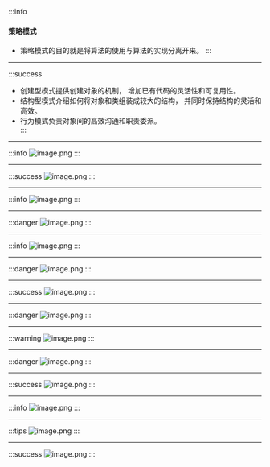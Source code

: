 :::info
<a name="7f10b11f"></a>
#### 策略模式

- 策略模式的目的就是将算法的使用与算法的实现分离开来。
:::

---

:::success

- 创建型模式提供创建对象的机制， 增加已有代码的灵活性和可复用性。
- 结构型模式介绍如何将对象和类组装成较大的结构， 并同时保持结构的灵活和高效。
- 行为模式负责对象间的高效沟通和职责委派。<br />
:::

---

:::info
![image.png](https://cdn.nlark.com/yuque/0/2020/png/347377/1592576655664-b3b78a4d-6f2c-411b-b6dd-d3dcb3c33b31.png#align=left&display=inline&height=294&margin=%5Bobject%20Object%5D&name=image.png&originHeight=602&originWidth=1481&size=139764&status=done&style=none&width=724)
:::

---

:::success
![image.png](https://cdn.nlark.com/yuque/0/2020/png/347377/1592576704025-2d605d35-36ff-4975-8a4e-2da19698ffaa.png#align=left&display=inline&height=479&margin=%5Bobject%20Object%5D&name=image.png&originHeight=957&originWidth=1455&size=196491&status=done&style=none&width=727.5)
:::

---

:::info
![image.png](https://cdn.nlark.com/yuque/0/2020/png/347377/1592576740829-6f4aac07-16b2-4c09-a1fe-3e57417434c0.png#align=left&display=inline&height=477&margin=%5Bobject%20Object%5D&name=image.png&originHeight=953&originWidth=1448&size=260260&status=done&style=none&width=724)
:::

---

:::danger
![image.png](https://cdn.nlark.com/yuque/0/2020/png/347377/1591836142566-e22e6927-8e96-463d-961b-2c581f97f5fd.png#align=left&display=inline&height=530&margin=%5Bobject%20Object%5D&name=image.png&originHeight=517&originWidth=706&size=105936&status=done&style=none&width=724)
:::

---

:::info
![image.png](https://cdn.nlark.com/yuque/0/2020/png/347377/1591836752476-ab4409bb-237c-4abd-869a-e34d9c9cc352.png#align=left&display=inline&height=410&margin=%5Bobject%20Object%5D&name=image.png&originHeight=657&originWidth=1161&size=166472&status=done&style=none&width=724)
:::

---

:::danger
![image.png](https://cdn.nlark.com/yuque/0/2020/png/347377/1592061524555-3972fc6c-94db-48f4-8a32-209adde359d1.png#align=left&display=inline&height=556&margin=%5Bobject%20Object%5D&name=image.png&originHeight=856&originWidth=1114&size=171178&status=done&style=none&width=724)
:::

---

:::success
![image.png](https://cdn.nlark.com/yuque/0/2020/png/347377/1592399641854-4842e31b-9fed-4568-b68f-ea1abb0fa58b.png#align=left&display=inline&height=350&margin=%5Bobject%20Object%5D&name=image.png&originHeight=682&originWidth=1411&size=217173&status=done&style=none&width=724)
:::

---

:::danger
![image.png](https://cdn.nlark.com/yuque/0/2020/png/347377/1592399808895-b20a9d84-8391-4d5a-a157-4e574fdde336.png#align=left&display=inline&height=489&margin=%5Bobject%20Object%5D&name=image.png&originHeight=651&originWidth=842&size=214237&status=done&style=none&width=632)
:::

---

:::warning
![image.png](https://cdn.nlark.com/yuque/0/2020/png/347377/1592400435652-41137c24-79dd-4338-b404-61b016f46031.png#align=left&display=inline&height=530&margin=%5Bobject%20Object%5D&name=image.png&originHeight=826&originWidth=1129&size=198445&status=done&style=none&width=724)
:::

---

:::danger
![image.png](https://cdn.nlark.com/yuque/0/2020/png/347377/1592574643639-29baacb6-2238-4bd1-95ea-3b24d999537b.png#align=left&display=inline&height=557&margin=%5Bobject%20Object%5D&name=image.png&originHeight=811&originWidth=1055&size=169741&status=done&style=none&width=724)
:::

---

:::success
![image.png](https://cdn.nlark.com/yuque/0/2020/png/347377/1592575028626-56655319-6b39-439d-9442-b177eab497a3.png#align=left&display=inline&height=694&margin=%5Bobject%20Object%5D&name=image.png&originHeight=925&originWidth=836&size=165478&status=done&style=none&width=627)
:::

---

:::info
![image.png](https://cdn.nlark.com/yuque/0/2020/png/347377/1592575861261-411b4ccd-fd94-4070-b5bf-679dbd4bbda6.png#align=left&display=inline&height=476&margin=%5Bobject%20Object%5D&name=image.png&originHeight=635&originWidth=865&size=189806&status=done&style=none&width=649)
:::

---

:::tips
![image.png](https://cdn.nlark.com/yuque/0/2020/png/347377/1592576316750-8cd26209-af30-47c0-98c0-e9c0109d9a4d.png#align=left&display=inline&height=456&margin=%5Bobject%20Object%5D&name=image.png&originHeight=612&originWidth=972&size=86685&status=done&style=none&width=724)
:::

---

:::success
![image.png](https://cdn.nlark.com/yuque/0/2020/png/347377/1592921926647-ac46ad8a-16bf-48d0-b795-5ad145dc43b7.png#align=left&display=inline&height=509&margin=%5Bobject%20Object%5D&name=image.png&originHeight=798&originWidth=1134&size=187471&status=done&style=none&width=724)
:::
